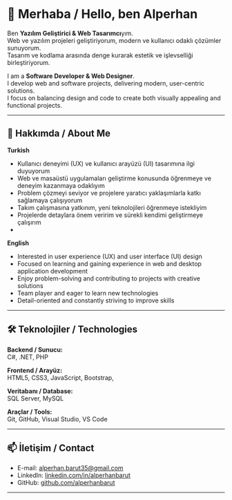 # 👋 Merhaba / Hello, ben Alperhan

Ben **Yazılım Geliştirici & Web Tasarımcı**yım.  
Web ve yazılım projeleri geliştiriyorum, modern ve kullanıcı odaklı çözümler sunuyorum.  
Tasarım ve kodlama arasında denge kurarak estetik ve işlevselliği birleştiriyorum.

I am a **Software Developer & Web Designer**.  
I develop web and software projects, delivering modern, user-centric solutions.  
I focus on balancing design and code to create both visually appealing and functional projects.

---

## 🌟 Hakkımda / About Me

**Turkish**

- Kullanıcı deneyimi (UX) ve kullanıcı arayüzü (UI) tasarımına ilgi duyuyorum  
- Web ve masaüstü uygulamaları geliştirme konusunda öğrenmeye ve deneyim kazanmaya odaklıyım  
- Problem çözmeyi seviyor ve projelere yaratıcı yaklaşımlarla katkı sağlamaya çalışıyorum  
- Takım çalışmasına yatkınım, yeni teknolojileri öğrenmeye istekliyim  
- Projelerde detaylara önem veririm ve sürekli kendimi geliştirmeye çalışırım
- 
**English**
  
- Interested in user experience (UX) and user interface (UI) design  
- Focused on learning and gaining experience in web and desktop application development  
- Enjoy problem-solving and contributing to projects with creative solutions  
- Team player and eager to learn new technologies  
- Detail-oriented and constantly striving to improve skills

---
## 🛠️ Teknolojiler / Technologies

**Backend / Sunucu:**  
C#, .NET, PHP

**Frontend / Arayüz:**  
HTML5, CSS3, JavaScript, Bootstrap, 

**Veritabanı / Database:**  
SQL Server, MySQL

**Araçlar / Tools:**  
Git, GitHub, Visual Studio, VS Code

---

## 📫 İletişim / Contact

- E-mail: [alperhan.barut35@gmail.com](mailto:alperhan.barut35@gmail.com)  
- LinkedIn: [linkedin.com/in/alperhanbarut](https://www.linkedin.com/in/alperhanbarut)  
- GitHub: [github.com/alperhanbarut](https://github.com/alperhanbarut)

---


